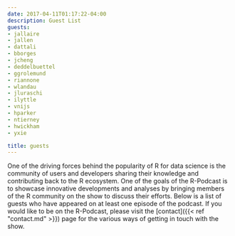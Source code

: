 ```yaml
---
date: 2017-04-11T01:17:22-04:00
description: Guest List
guests:
- jallaire
- jallen
- dattali
- bborges
- jcheng
- deddelbuettel
- ggrolemund
- riannone
- wlandau
- jluraschi
- ilyttle
- vnijs
- hparker
- ntierney
- hwickham
- yxie

title: guests
---
```


One of the driving forces behind the popularity of R for data science is the community of users and developers sharing their knowledge and contributing back to the R ecosystem.  One of the goals of the R-Podcast is to showcase innovative developments and analyses by bringing members of the R community on the show to discuss their efforts.  Below is a list of guests who have appeared on at least one episode of the podcast.  If you would like to be on the R-Podcast, please visit the [contact]({{< ref "contact.md" >}}) page for the various ways of getting in touch with the show.
